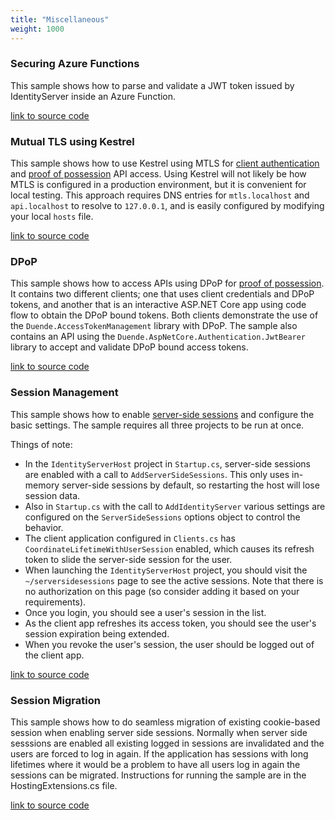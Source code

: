 ```yaml
---
title: "Miscellaneous"
weight: 1000
---
```


### Securing Azure Functions
This sample shows how to parse and validate a JWT token issued by IdentityServer inside an Azure Function.

[link to source code](https://github.com/DuendeSoftware/Samples/tree/main/various/JwtSecuredAzureFunction)

### Mutual TLS using Kestrel 
This sample shows how to use Kestrel using MTLS for [client authentication](/identityserver/v7/tokens/authentication/mtls) and [proof of possession](/identityserver/v7/tokens/pop) API access.
Using Kestrel will not likely be how MTLS is configured in a production environment, but it is convenient for local testing.
This approach requires DNS entries for `mtls.localhost` and `api.localhost` to resolve to `127.0.0.1`, and is easily configured by modifying your local `hosts` file.

[link to source code](https://github.com/DuendeSoftware/Samples/tree/main/IdentityServer/v7/MTLS)

### DPoP
This sample shows how to access APIs using DPoP for [proof of possession](/identityserver/v7/tokens/pop/dpop).
It contains two different clients; one that uses client credentials and DPoP tokens, and another that is an interactive ASP.NET Core app using code flow to obtain the DPoP bound tokens. Both clients demonstrate the use of the `Duende.AccessTokenManagement` library with DPoP.
The sample also contains an API using the `Duende.AspNetCore.Authentication.JwtBearer` library to accept and validate DPoP bound access tokens. 

[link to source code](https://github.com/DuendeSoftware/Samples/tree/main/IdentityServer/v7/DPoP)

### Session Management

This sample shows how to enable [server-side sessions](/identityserver/v7/ui/server_side_sessions) and configure the basic settings.
The sample requires all three projects to be run at once.

Things of note:
* In the `IdentityServerHost` project in `Startup.cs`, server-side sessions are enabled with a call to `AddServerSideSessions`. This only uses in-memory server-side sessions by default, so restarting the host will lose session data.
*  Also in `Startup.cs` with the call to `AddIdentityServer` various settings are configured on the `ServerSideSessions` options object to control the behavior.
* The client application configured in `Clients.cs` has `CoordinateLifetimeWithUserSession` enabled, which causes its refresh token to slide the server-side session for the user.
* When launching the `IdentityServerHost` project, you should visit the `~/serversidesessions` page to see the active sessions. Note that there is no authorization on this page (so consider adding it based on your requirements).
* Once you login, you should see a user's session in the list.
* As the client app refreshes its access token, you should see the user's session expiration being extended.
* When you revoke the user's session, the user should be logged out of the client app.

[link to source code](https://github.com/DuendeSoftware/Samples/tree/main/IdentityServer/v7/SessionManagement)

### Session Migration
This sample shows how to do seamless migration of existing cookie-based session when enabling server side sessions. Normally when server side sesssions are enabled all existing logged in sessions are invalidated
and the users are forced to log in again. If the application has sessions with long lifetimes where it would be a problem to have all users log in again the sessions can be migrated. Instructions for running the
sample are in the HostingExtensions.cs file.

[link to source code](https://github.com/DuendeSoftware/Samples/tree/main/IdentityServer/v7/SessionMigration)

